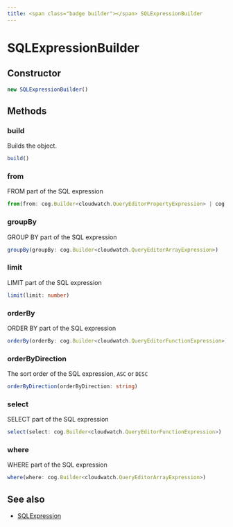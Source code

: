 ```yaml
---
title: <span class="badge builder"></span> SQLExpressionBuilder
---
```

# <span class="badge builder"></span> SQLExpressionBuilder

## Constructor

```typescript
new SQLExpressionBuilder()
```
## Methods

### <span class="badge object-method"></span> build

Builds the object.

```typescript
build()
```

### <span class="badge object-method"></span> from

FROM part of the SQL expression

```typescript
from(from: cog.Builder<cloudwatch.QueryEditorPropertyExpression> | cog.Builder<cloudwatch.QueryEditorFunctionExpression>)
```

### <span class="badge object-method"></span> groupBy

GROUP BY part of the SQL expression

```typescript
groupBy(groupBy: cog.Builder<cloudwatch.QueryEditorArrayExpression>)
```

### <span class="badge object-method"></span> limit

LIMIT part of the SQL expression

```typescript
limit(limit: number)
```

### <span class="badge object-method"></span> orderBy

ORDER BY part of the SQL expression

```typescript
orderBy(orderBy: cog.Builder<cloudwatch.QueryEditorFunctionExpression>)
```

### <span class="badge object-method"></span> orderByDirection

The sort order of the SQL expression, `ASC` or `DESC`

```typescript
orderByDirection(orderByDirection: string)
```

### <span class="badge object-method"></span> select

SELECT part of the SQL expression

```typescript
select(select: cog.Builder<cloudwatch.QueryEditorFunctionExpression>)
```

### <span class="badge object-method"></span> where

WHERE part of the SQL expression

```typescript
where(where: cog.Builder<cloudwatch.QueryEditorArrayExpression>)
```

## See also

 * <span class="badge object-type-interface"></span> [SQLExpression](./object-SQLExpression.md)
